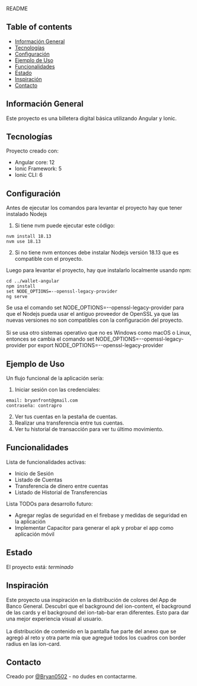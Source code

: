 README

## Table of contents
* [Información General](#información-general)
* [Tecnologías](#tecnologías)
* [Configuración](#configuración)
* [Ejemplo de Uso](#ejemplo-de-uso)
* [Funcionalidades](#funcionalidades)
* [Estado](#estado)
* [Inspiración](#inspiración)
* [Contacto](#contacto)

## Información General
Este proyecto es una billetera digital básica utilizando Angular y Ionic.

## Tecnologías
Proyecto creado con:
* Angular core: 12
* Ionic Framework: 5
* Ionic CLI: 6

## Configuración
Antes de ejecutar los comandos para levantar el proyecto hay que tener instalado Nodejs
1. Si tiene nvm puede ejecutar este código:
```
nvm install 18.13
nvm use 18.13
```
2. Si no tiene nvm entonces debe instalar Nodejs versión 18.13 que es compatible con el proyecto.

Luego para levantar el proyecto, hay que instalarlo localmente usando npm:
```
cd ../wallet-angular
npm install
set NODE_OPTIONS=--openssl-legacy-provider
ng serve
```
Se usa el comando set NODE_OPTIONS=--openssl-legacy-provider para que el Nodejs pueda usar el antiguo proveedor de OpenSSL ya que las nuevas versiones no son compatibles con la configuración del proyecto.
<br>
<br>
Si se usa otro sistemas operativo que no es Windows como macOS o Linux, entonces se cambia el comando set NODE_OPTIONS=--openssl-legacy-provider por export NODE_OPTIONS=--openssl-legacy-provider

## Ejemplo de Uso
Un flujo funcional de la aplicación sería:

1. Iniciar sesión con las credenciales:
```
email: bryanfront@gmail.com
contraseña: contrapro
```
2. Ver tus cuentas en la pestaña de cuentas.
3. Realizar una transferencia entre tus cuentas.
4. Ver tu historial de transacción para ver tu último movimiento.

## Funcionalidades
Lista de funcionalidades activas:
* Inicio de Sesión
* Listado de Cuentas
* Transferencia de dinero entre cuentas
* Listado de Historial de Transferencias

Lista TODOs para desarrollo futuro:
* Agregar reglas de seguridad en el firebase y medidas de seguridad en la aplicación
* Implementar Capacitor para generar el apk y probar el app como aplicación móvil

## Estado
El proyecto está: _terminado_

## Inspiración
Este proyecto usa inspiración en la distribución de colores del App de Banco General. Descubrí que el background del ion-content, el background de las cards y el background del ion-tab-bar eran diferentes. Esto para dar una mejor experiencia visual al usuario.
<br>
<br>
La distribución de contenido en la pantalla fue parte del anexo que se agregó al reto y otra parte mía que agregué todos los cuadros con border radius en las ion-card.

## Contacto
Creado por [@Bryan0502](https://github.com/Bryan0502) - no dudes en contactarme.